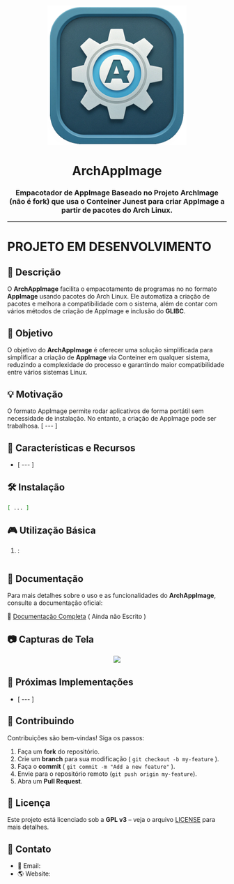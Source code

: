 <p align="center">
  <img src="logo.png" width="320">
</p>

<h1 align="center">ArchAppImage</h1>

<h3 align="center">
  Empacotador de AppImage Baseado no Projeto ArchImage (não é fork) que usa o
  Conteiner Junest para criar AppImage a partir de pacotes do Arch Linux.

</h3>

---

# PROJETO EM DESENVOLVIMENTO

## 📜 Descrição

O **ArchAppImage** facilita o empacotamento de programas no no formato **AppImage** usando pacotes 
do Arch Linux. Ele automatiza a criação de pacotes e melhora a compatibilidade com o sistema, além
de contar com vários métodos de criação de AppImage e inclusão do **GLIBC**.

## 🎯 Objetivo

O objetivo do **ArchAppImage** é oferecer uma solução simplificada para simplificar a criação de 
**AppImage** via Conteiner em qualquer sistema, reduzindo a complexidade do processo e
garantindo maior compatibilidade entre vários sistemas Linux.

## 💡 Motivação

O formato AppImage permite rodar aplicativos de forma portátil sem necessidade de instalação.
No entanto, a criação de AppImage pode ser trabalhosa. [ --- ]


## 🚀 Características e Recursos

- [ --- ]

## 🛠️ Instalação

```bash
[ ... ]
```

## 🎮 Utilização Básica

1. :
   ```bash
   ```

## 📖 Documentação

Para mais detalhes sobre o uso e as funcionalidades do **ArchAppImage**, consulte a documentação oficial:

📄 [Documentação Completa](https://github.com/LinuxDicasPro/ArchAppImage/wiki) ( Ainda não Escrito )

## 📷 Capturas de Tela

<p align="center">
  <img src="img/preview.png">
</p>

## 📝 Próximas Implementações

- [ --- ]

## 🤝 Contribuindo

Contribuições são bem-vindas! Siga os passos:

1. Faça um **fork** do repositório.
2. Crie um **branch** para sua modificação ( `git checkout -b my-feature` ).
3. Faça o **commit** ( `git commit -m "Add a new feature"` ).
4. Envie para o repositório remoto (`git push origin my-feature`).
5. Abra um **Pull Request**.

## 📜 Licença

Este projeto está licenciado sob a **GPL v3** – veja o arquivo [LICENSE](LICENSE) para mais detalhes.

## 📩 Contato

- 📧 Email: 
- 🌎 Website: [](https://seusite.com)
